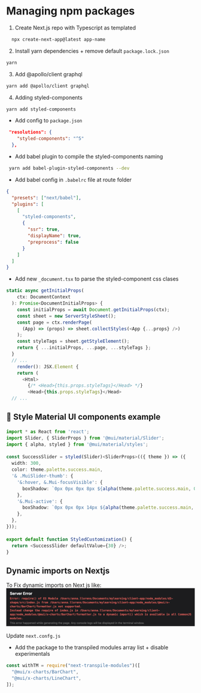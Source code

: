# Managing npm packages

1. Create Next.js repo with Typescript as templated

```bash
  npx create-next-app@latest app-name
```

2. Install yarn dependencies + remove default `package.lock.json`

```bash
yarn
```

3. Add @apollo/client graphql

```bash
yarn add @apollo/client graphql
```

4. Adding styled-components

```bash
yarn add styled-components
```

- Add config to `package.json`

```json
 "resolutions": {
    "styled-components": "^5"
  },
```

- Add babel plugin to compile the styled-components naming

```bash
 yarn add babel-plugin-styled-components --dev
```

- Add babel config in `.babelrc` file at route folder

```json
{
  "presets": ["next/babel"],
  "plugins": [
    [
      "styled-components",
      {
        "ssr": true,
        "displayName": true,
        "preprocess": false
      }
    ]
  ]
}
```

- Add new `_document.tsx` to parse the styled-component css clases

```Typescript
static async getInitialProps(
    ctx: DocumentContext
  ): Promise<DocumentInitialProps> {
    const initialProps = await Document.getInitialProps(ctx);
    const sheet = new ServerStyleSheet();
    const page = ctx.renderPage(
      (App) => (props) => sheet.collectStyles(<App {...props} />)
    );
    const styleTags = sheet.getStyleElement();
    return { ...initialProps, ...page, ...styleTags };
  }
  // ...
    render(): JSX.Element {
    return (
      <Html>
        {/* <Head>{this.props.styleTags}</Head> */}
        <Head>{this.props.styleTags}</Head>
  // ...
```

## 💅 Style Material UI components example

```Typescript
import * as React from 'react';
import Slider, { SliderProps } from '@mui/material/Slider';
import { alpha, styled } from '@mui/material/styles';

const SuccessSlider = styled(Slider)<SliderProps>(({ theme }) => ({
  width: 300,
  color: theme.palette.success.main,
  '& .MuiSlider-thumb': {
    '&:hover, &.Mui-focusVisible': {
      boxShadow: `0px 0px 0px 8px ${alpha(theme.palette.success.main, 0.16)}`,
    },
    '&.Mui-active': {
      boxShadow: `0px 0px 0px 14px ${alpha(theme.palette.success.main, 0.16)}`,
    },
  },
}));

export default function StyledCustomization() {
  return <SuccessSlider defaultValue={30} />;
}
```

## Dynamic imports on Nextjs

To Fix dynamic imports on Next js like:
![plot](../public/import-server-error.png)

Update `next.confg.js`

- Add the package to the transpiled modules array list + disable experimentals

```js
const withTM = require("next-transpile-modules")([
  "@mui/x-charts/BarChart",
  "@mui/x-charts/LineChart",
]);
```
